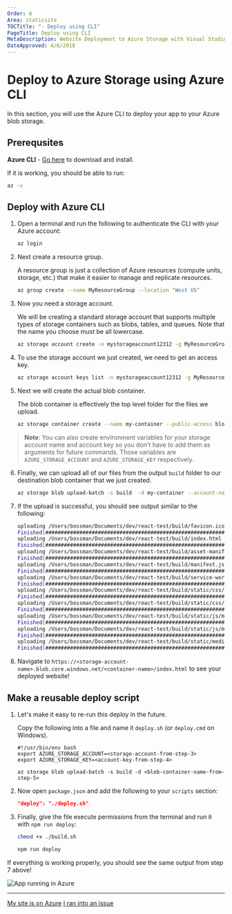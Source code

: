 ```yaml
---
Order: 6
Area: staticsite
TOCTitle: "- Deploy using CLI"
PageTitle: Deploy using CLI
MetaDescription: Website Deployment to Azure Storage with Visual Studio Code
DateApproved: 4/6/2018
---
```

# Deploy to Azure Storage using Azure CLI

In this section, you will use the Azure CLI to deploy your app to your Azure blob storage.

## Prerequsites

**Azure CLI** - [Go here](https://docs.microsoft.com/en-us/cli/azure/install-azure-cli?view=azure-cli-latest) to download and install.

If it is working, you should be able to run:

```bash
az -v
```

## Deploy with Azure CLI

1. Open a terminal and run the following to authenticate the CLI with your Azure account:

   ```bash
   az login
   ```

2. Next create a resource group.

   A resource group is just a collection of Azure resources (compute units, storage, etc.) that make it easier to manage and replicate resources.

   ```bash
   az group create --name MyResourceGroup --location "West US"
   ```

3. Now you need a storage account.

   We will be creating a standard storage account that supports multiple types of storage containers such as blobs, tables, and queues. Note that the name you choose must be all lowercase.

   ```bash
   az storage account create -n mystorageaccount12312 -g MyResourceGroup -l westus --sku Standard_LRS
   ```

4. To use the storage account we just created, we need to get an access key.

   ```bash
   az storage account keys list -n mystorageaccount12312 -g MyResourceGroup --output table
   ```

5. Next we will create the actual blob container.

   The blob container is effectively the top level folder for the files we upload.

   ```bash
   az storage container create --name my-container --public-access blob --account-name mystorageaccount12312 --account-key <account-key-from-step-4>
   ```

> **Note**: You can also create environment variables for your storage account name and account key so you don't have to add them as arguments for future commands. Those variables are `AZURE_STORAGE_ACCOUNT` and `AZURE_STORAGE_KEY` respectively.

6. Finally, we can upload all of our files from the output `build` folder to our destination blob container that we just created.

   ```bash
   az storage blob upload-batch -s build  -d my-container --account-name mystorageaccount12312 --account-key <account-key-from-step-4>
   ```

7. If the upload is successful, you should see output similar to the following:

   ```bash
   uploading /Users/bossman/Documents/dev/react-test/build/favicon.ico
   Finished[#############################################################]  100.0000%
   uploading /Users/bossman/Documents/dev/react-test/build/index.html
   Finished[#############################################################]  100.0000%
   uploading /Users/bossman/Documents/dev/react-test/build/asset-manifest.json
   Finished[#############################################################]  100.0000%
   uploading /Users/bossman/Documents/dev/react-test/build/manifest.json
   Finished[#############################################################]  100.0000%
   uploading /Users/bossman/Documents/dev/react-test/build/service-worker.js
   Finished[#############################################################]  100.0000%
   uploading /Users/bossman/Documents/dev/react-test/build/static/css/main.c17080f1.css
   Finished[#############################################################]  100.0000%
   uploading /Users/bossman/Documents/dev/react-test/build/static/css/main.c17080f1.css.map
   Finished[#############################################################]  100.0000%
   uploading /Users/bossman/Documents/dev/react-test/build/static/js/main.e74404f1.js
   Finished[#############################################################]  100.0000%
   uploading /Users/bossman/Documents/dev/react-test/build/static/js/main.e74404f1.js.map
   Finished[#############################################################]  100.0000%
   uploading /Users/bossman/Documents/dev/react-test/build/static/media/logo.5d5d9eef.svg
   Finished[#############################################################]  100.0000%
   ```

8. Navigate to `https://<storage-account-name>.blob.core.windows.net/<container-name>/index.html` to see your deployed website!

## Make a reusable deploy script

1. Let's make it easy to re-run this deploy in the future.

   Copy the following into a file and name it `deploy.sh` (or `deploy.cmd` on Windows).

   ```
   #!/usr/bin/env bash
   export AZURE_STORAGE_ACCOUNT=<storage-account-from-step-3>
   export AZURE_STORAGE_KEY=<account-key-from-step-4>

   az storage blob upload-batch -s build -d <blob-container-name-from-step-5>
   ```

2. Now open `package.json` and add the following to your `scripts` section:

   ```json
   "deploy": "./deploy.sh"
   ```

3. Finally, give the file execute permissions from the terminal and run it with `npm run deploy`:

   ```bash
   chmod +x ./build.sh

   npm run deploy
   ```

If everything is working properly, you should see the same output from step 7 above!

![App running in Azure](images/static-website/azure-app.png)

----

<a class="tutorial-next-btn" href="/tutorials/static-website/code-change">My site is on Azure</a> <a class="tutorial-feedback-btn" onclick="reportIssue('node-deployment-staticwebsite', 'deploy-cli')" href="javascript:void(0)">I ran into an issue</a>
